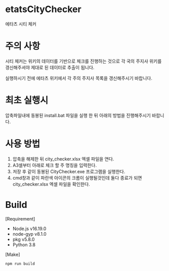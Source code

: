# etatsCityChecker
에타츠 시티 체커

# 주의 사항
시티 체커는 위키의 데이터를 기반으로 체크를 진행하는 것으로 각 국의 주지사 위키를 갱신해주셔야 제대로 된 데이터로 추출이 됩니다.

실행하시기 전에 에타츠 위키에서 각 주의 주지사 목록을 갱신해주시기 바랍니다.


# 최초 실행시
압축파일내에 동봉된 install.bat 파일을 실행 한 뒤 아래의 방법을 진행해주시기 바랍니다.


# 사용 방법
1. 압축을 해제한 뒤 city_checker.xlsx 엑셀 파일을 연다.
2. A3셀부터 아래로 체크 할 주 명칭을 입력한다.
3. 저장 후 같이 동봉된 CityChecker.exe 프로그램을 실행한다.
4. cmd창과 같이 파란색 아이콘의 크롬이 실행될것인데 둘다 종료가 되면 city_checker.xlsx 엑셀 파일을 확인한다.


# Build
[Requirement]
* Node.js v16.19.0
* node-gyp v8.1.0
* pkg v5.8.0
* Python 3.8

[Make]
```javascript
npm run build
```
